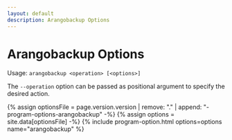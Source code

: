```yaml
---
layout: default
description: Arangobackup Options
---
```

Arangobackup Options
====================

Usage: `arangobackup <operation> [<options>]`

The `--operation` option can be passed as positional argument to specify the
desired action.

{% assign optionsFile = page.version.version | remove: "." | append: "-program-options-arangobackup" -%}
{% assign options = site.data[optionsFile] -%}
{% include program-option.html options=options name="arangobackup" %}
